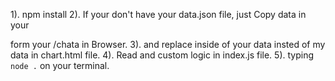 1). npm install
2). If your don't have your data.json file, just Copy data in your <div class=chart-list></div> form your /chata in Browser.
3). and replace inside of your data insted of my data in chart.html file.
4). Read and custom logic in index.js file.
5). typing `node .` on your terminal.